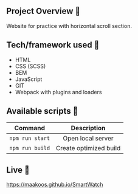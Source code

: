 ## Project Overview 🎉

Website for practice with horizontal scroll section.

## Tech/framework used 🔧

- HTML
- CSS (SCSS)
- BEM
- JavaScript
- GIT
- Webpack with plugins and loaders


## Available scripts 💾

| Command         |      Description       |
| --------------- | :--------------------: |
| `npm run start` |   Open local server    |
| `npm run build` | Create optimized build |

## Live 📍

https://maakoos.github.io/SmartWatch
